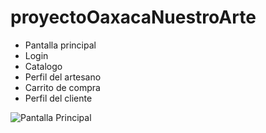 # proyectoOaxacaNuestroArte

- Pantalla principal
- Login
- Catalogo
- Perfil del artesano
- Carrito de compra
- Perfil del cliente

![Pantalla Principal](https://scontent.fcvj1-1.fna.fbcdn.net/v/t39.30808-6/279911583_5487673244599236_1210976972245565313_n.jpg?_nc_cat=111&ccb=1-5&_nc_sid=0debeb&_nc_ohc=LkkOWzR63NEAX_ovoTZ&_nc_ht=scontent.fcvj1-1.fna&oh=00_AT_s5bOV9g1neYq19sj4Ub-e0Xyp9VfmEeWH_wLX_PwVwg&oe=6277A347)
